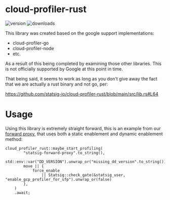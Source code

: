 # cloud-profiler-rust

![version](https://img.shields.io/crates/v/cloud_profiler_rust.svg)
![downloads](https://img.shields.io/crates/d/cloud_profiler_rust.svg)

This library was created based on the google support implementations:
- cloud-profiler-go
- cloud-profiler-node
- etc.

As a result of this being completed by examining those other libraries. This is not officially supported by Google at this point in time.

That being said, it seems to work as long as you don't give away the fact that we are actually a rust binary and not go, per:

https://github.com/statsig-io/cloud-profiler-rust/blob/main/src/lib.rs#L64

# Usage

Using this library is extremely straight forward, this is an example from our [forward proxy](https://github.com/statsig-io/statsig-forward-proxy/tree/main), that uses
both a static enablement and dynamic enablement method:

```
cloud_profiler_rust::maybe_start_profiling(
        "statsig-forward-proxy".to_string(),
        std::env::var("DD_VERSION").unwrap_or("missing_dd_version".to_string()),
        move || {
            force_enable
                || Statsig::check_gate(&statsig_user, "enable_gcp_profiler_for_sfp").unwrap_or(false)
        },
    )
    .await;
```
